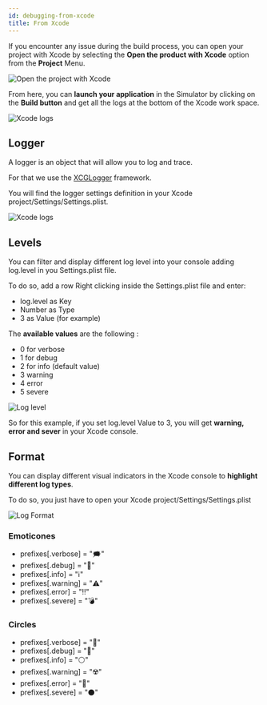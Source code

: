 ```yaml
---
id: debugging-from-xcode
title: From Xcode
---
```


If you encounter any issue during the build process, you can open your project with Xcode by selecting the **Open the product with Xcode** option from the **Project** Menu.

![Open the project with Xcode](assets/en/debugging/open-project-Xcode.png)

From here, you can **launch your application** in the Simulator by clicking on the **Build button** and get all the logs at the bottom of the Xcode work space.

![Xcode logs](assets/en/debugging/Xcode-logs.png)

## Logger

A logger is an object that will allow you to log and trace.

For that we use the [XCGLogger](https://github.com/DaveWoodCom/XCGLogger) framework.

You will find the logger settings definition in your Xcode project/Settings/Settings.plist.

![Xcode logs](assets/en/debugging/settings-plist-xcode.png)


## Levels

You can filter and display different log level into your console adding log.level in you Settings.plist file.

To do so, add a row Right clicking inside the Settings.plist file and enter:
* log.level as Key
* Number as Type
* 3 as Value (for example)

The **available values** are the following :

* 0 for verbose
* 1 for debug
* 2 for info (default value)
* 3 warning
* 4 error
* 5 severe

![Log level](assets/en/debugging/log-level.png)

So for this example, if you set log.level Value to 3, you will get **warning, error and sever** in your Xcode console.

## Format

You can display different visual indicators in the Xcode console to **highlight different log types**.

To do so, you just have to open your Xcode project/Settings/Settings.plist

![Log Format](assets/en/debugging/log-format.png)

### Emoticones

 * prefixes[.verbose] = "🗯"
 * prefixes[.debug] = "🔹"
 * prefixes[.info] = "ℹ️"
 * prefixes[.warning] = "⚠️"
 * prefixes[.error] = "‼️"
 * prefixes[.severe] = "💣"

### Circles

* prefixes[.verbose] = "🔘"
* prefixes[.debug] = "🔵"
* prefixes[.info] = "⚪"
* prefixes[.warning] = "☢️"
* prefixes[.error] = "🔴"
* prefixes[.severe] = "⚫"

